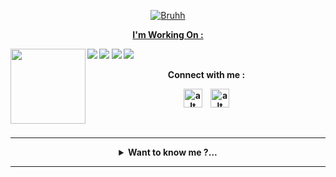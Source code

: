 <p align="center"> <a href="https://github.com/Rlxfly"><img src="http://readme-typing-svg.herokuapp.com?color=2596be&center=true&vCenter=true&multiline=false&lines=Welcome+To+My+Profile;Give+Star+And+Forks;To+My+Repos:)" alt="Bruhh"></p>

<p align="center"><b>I'm Working On :<b></p>

[![](https://img.shields.io/badge/-NPM-cb3837?style=flat-square&logo=npm&logoColor=white)](https://npmjs.com/)
[![](https://img.shields.io/badge/-Python-0078D4?style=flat-square&logo=python&logoColor=white)](https://www.python.org/)
[![](https://img.shields.io/badge/-Node.js-43853d?style=flat-square&logo=node.js&logoColor=ffffff)](https://nodejs.org/)
[![](https://img.shields.io/badge/Coffeescript-fcc624?style=flat-square&logo=coffeescript&logoColor=white)](https://coffeescript.org/)
<img src="https://avatars.githubusercontent.com/mxdies" width="120" height="120" align="left">
<center>
Connect with me :

<a href="https://instagram.com/manxtodd"><img src="https://cdn-icons-png.flaticon.com/512/174/174855.png" alt="alt text" width="30" height="30"></a>
 &nbsp;&nbsp; 
<a href="https://youtube.com/c/manxtodd"><img src="https://cdn.cdnlogo.com/logos/y/57/youtube-icon.svg" alt="alt text" width="30" height="30"></a>




&nbsp;&nbsp;     &nbsp;&nbsp;    &nbsp;&nbsp;   &nbsp;&nbsp;
____
<details>
<summary>Want to know me ?...</summary>
<p>

> I'm Just A Student Engaged In The World Of Coding.

```javascript
class AboutMe
{
    constructor(me) { 
    this.firstname = "Muhammad";
    this.lastname = "##censored##";
    this.age ="##censored##";
    this.hobby = ["Coding" , "Music", "Editing" , "Writing"];
  }
    codingSkill(me){
    let skill = ["Javascript","Python","NodeJS","Coffeescript"];
    }
}

throw "Sorry If My Data Is Unknown:u";

```
</details>

____
